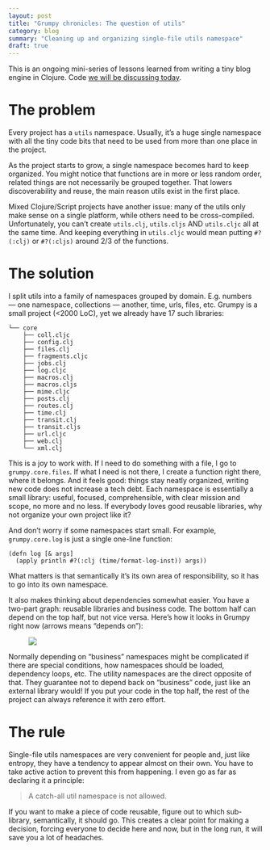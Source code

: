 ```yaml
---
layout: post
title: "Grumpy chronicles: The question of utils"
category: blog
summary: "Cleaning up and organizing single-file utils namespace"
draft: true
---
```


This is an ongoing mini-series of lessons learned from writing a tiny blog engine in Clojure. Code [we will be discussing today](https://github.com/tonsky/grumpy/tree/0f3ad542c5b4552086f93a38923a9aeb6f74a855/src/grumpy).

# The problem

Every project has a `utils` namespace. Usually, it’s a huge single namespace with all the tiny code bits that need to be used from more than one place in the project.

As the project starts to grow, a single namespace becomes hard to keep organized. You might notice that functions are in more or less random order, related things are not necessarily be grouped together. That lowers discoverability and reuse, the main reason utils exist in the first place.

Mixed Clojure/Script projects have another issue: many of the utils only make sense on a single platform, while others need to be cross-compiled. Unfortunately, you can’t create `utils.clj`, `utils.cljs` AND `utils.cljc` all at the same time. And keeping everything in `utils.cljc` would mean putting `#?(:clj)` or `#?(:cljs)` around 2/3 of the functions.

# The solution

I split utils into a family of namespaces grouped by domain. E.g. numbers — one namespace, collections — another, time, urls, files, etc. Grumpy is a small project (<2000 LoC), yet we already have 17 such libraries:

```
└── core
    ├── coll.cljc
    ├── config.clj
    ├── files.clj
    ├── fragments.cljc
    ├── jobs.clj
    ├── log.cljc
    ├── macros.clj
    ├── macros.cljs
    ├── mime.cljc
    ├── posts.clj
    ├── routes.clj
    ├── time.clj
    ├── transit.clj
    ├── transit.cljs
    ├── url.cljc
    ├── web.clj
    └── xml.clj
 ```

This is a joy to work with. If I need to do something with a file, I go to `grumpy.core.files`. If what I need is not there, I create a function right there, where it belongs. And it feels good: things stay neatly organized, writing new code does not increase a tech debt. Each namespace is essentially a small library: useful, focused, comprehensible, with clear mission and scope, no more and no less. If everybody loves good reusable libraries, why not organize your own project like it?

And don’t worry if some namespaces start small. For example, `grumpy.core.log` is just a single one-line function:

```
(defn log [& args]
  (apply println #?(:clj (time/format-log-inst)) args))
```

What matters is that semantically it’s its own area of responsibility, so it has to go into its own namespace.

It also makes thinking about dependencies somewhat easier. You have a two-part graph: reusable libraries and business code. The bottom half can depend on the top half, but not vice versa. Here’s how it looks in Grumpy right now (arrows means “depends on”):

<figure><a href="deps.png"><img src="deps.png"></a></figure>

Normally depending on “business” namespaces might be complicated if there are special conditions, how namespaces should be loaded, dependency loops, etc. The utility namespaces are the direct opposite of that. They guarantee not to depend back on “business” code, just like an external library would! If you put your code in the top half, the rest of the project can always reference it with zero effort.

# The rule

Single-file utils namespaces are very convenient for people and, just like entropy, they have a tendency to appear almost on their own. You have to take active action to prevent this from happening. I even go as far as declaring it a principle:

> A catch-all util namespace is not allowed.

If you want to make a piece of code reusable, figure out to which sub-library, semantically, it should go. This creates a clear point for making a decision, forcing everyone to decide here and now, but in the long run, it will save you a lot of headaches.